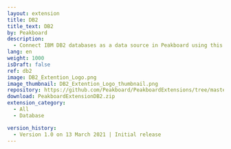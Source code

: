 ```yaml
---
layout: extension
title: DB2
title_text: DB2
by: Peakboard
description: 
  - Connect IBM DB2 databases as a data source in Peakboard using this extension. You can also read the data from the DB2 database using SQL statements.
lang: en
weight: 1000
isDraft: false
ref: db2
image: DB2_Extention_Logo.png
image_thumbnail: DB2_Extention_Logo_thumbnail.png
repository: https://github.com/Peakboard/PeakboardExtensions/tree/master/DB2
download: PeakboardExtensionDB2.zip
extension_category:
  - All
  - Database

version_history:
  - Version 1.0 on 13 March 2021 | Initial release
---
```

